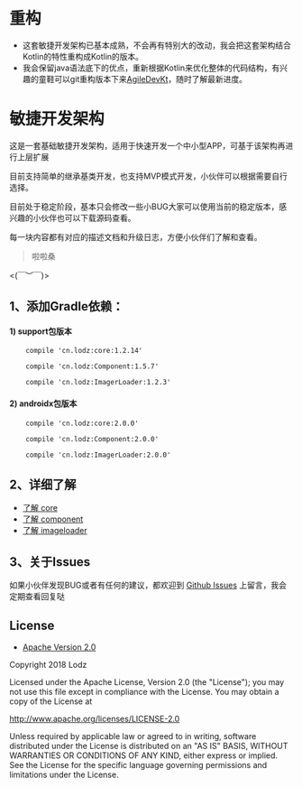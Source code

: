 # 重构
 - 这套敏捷开发架构已基本成熟，不会再有特别大的改动，我会把这套架构结合Kotlin的特性重构成Kotlin的版本。
 - 我会保留java语法底下的优点，重新根据Kotlin来优化整体的代码结构，有兴趣的童鞋可以git重构版本下来[AgileDevKt](https://github.com/LZ9/AgileDevKt)，随时了解最新进度。

# 敏捷开发架构
这是一套基础敏捷开发架构，适用于快速开发一个中小型APP，可基于该架构再进行上层扩展

目前支持简单的继承基类开发，也支持MVP模式开发，小伙伴可以根据需要自行选择。

目前处于稳定阶段，基本只会修改一些小BUG大家可以使用当前的稳定版本，感兴趣的小伙伴也可以下载源码查看。

每一块内容都有对应的描述文档和升级日志，方便小伙伴们了解和查看。
> 啦啦桑

<(￣︶￣)>

## 1、添加Gradle依赖：
#### 1) support包版本
```
    compile 'cn.lodz:core:1.2.14'
```
```
    compile 'cn.lodz:Component:1.5.7'
```
```
    compile 'cn.lodz:ImagerLoader:1.2.3'
```

#### 2) androidx包版本
```
    compile 'cn.lodz:core:2.0.0'
```
```
    compile 'cn.lodz:Component:2.0.0'
```
```
    compile 'cn.lodz:ImagerLoader:2.0.0'
```
## 2、详细了解
- [了解 core](https://github.com/LZ9/AgileDev/blob/master/core/readme_core.md)
- [了解 component](https://github.com/LZ9/AgileDev/blob/master/component/readme_component.md)
- [了解 imageloader](https://github.com/LZ9/AgileDev/blob/master/imageloader/readme_imageloader.md)
## 3、关于Issues
如果小伙伴发现BUG或者有任何的建议，都欢迎到 [Github Issues](https://github.com/LZ9/AgileDev/issues) 上留言，我会定期查看回复哒

## License
- [Apache Version 2.0](http://www.apache.org/licenses/LICENSE-2.0.html)

Copyright 2018 Lodz

Licensed under the Apache License, Version 2.0 (the "License");
you may not use this file except in compliance with the License.
You may obtain a copy of the License at

<http://www.apache.org/licenses/LICENSE-2.0>

Unless required by applicable law or agreed to in writing, software
distributed under the License is distributed on an "AS IS" BASIS,
WITHOUT WARRANTIES OR CONDITIONS OF ANY KIND, either express or implied.
See the License for the specific language governing permissions and
limitations under the License.